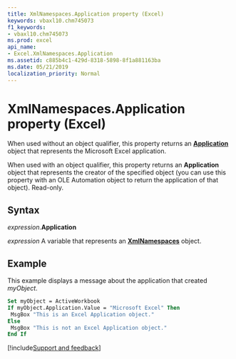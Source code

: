 ```yaml
---
title: XmlNamespaces.Application property (Excel)
keywords: vbaxl10.chm745073
f1_keywords:
- vbaxl10.chm745073
ms.prod: excel
api_name:
- Excel.XmlNamespaces.Application
ms.assetid: c885b4c1-429d-8318-5898-8f1a881163ba
ms.date: 05/21/2019
localization_priority: Normal
---
```



# XmlNamespaces.Application property (Excel)

When used without an object qualifier, this property returns an **[Application](Excel.Application(object).md)** object that represents the Microsoft Excel application. 

When used with an object qualifier, this property returns an **Application** object that represents the creator of the specified object (you can use this property with an OLE Automation object to return the application of that object). Read-only.


## Syntax

_expression_.**Application**

_expression_ A variable that represents an **[XmlNamespaces](Excel.XmlNamespaces.md)** object.


## Example

This example displays a message about the application that created _myObject_.

```vb
Set myObject = ActiveWorkbook 
If myObject.Application.Value = "Microsoft Excel" Then 
 MsgBox "This is an Excel Application object." 
Else 
 MsgBox "This is not an Excel Application object." 
End If
```


[!include[Support and feedback](~/includes/feedback-boilerplate.md)]
